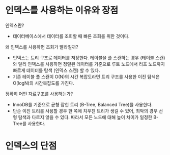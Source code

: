 # 인덱스를 사용하는 이유와 장점

인덱스란?

- 데이터베이스에서 데이터를 조회할 때 빠른 조회를 위한 것이다. 

왜 인덱스를 사용하면 조회가 빨라질까?

- 인덱스는 트리 구조로 데이터를 저장한다. 테이블을 풀 스캔하는 경우 (테이블 스캔) 와 달리 인덱스를 사용하면 정렬된 데이터를 기준으로 루트 노드에서 리프 노드까지 빠르게 데이터를 탐색 (인덱스 스캔) 할 수 있다.
- 기존 테이블 풀 스캔이 O(N)의 시간 복잡도라면 트리 구조를 사용한 이진 탐색은 O(logN)의 시간복잡도를 가진다.

정확히 어떤 자료구조를 사용하는가? 

- InnoDB를 기준으로 균형 잡힌 트리 (B-Tree, Balanced Tree)를 사용한다.
- 단순 이진 트리를 사용할 경우 한 쪽에 치우친 트리가 생길 수 있어, 최악의 경우 선형 탐색과 다르지 않을 수 있다. 따라서 모든 노드에 대해 높이 차이가 일정한 B-Tree를 사용한다.

# 인덱스의 단점